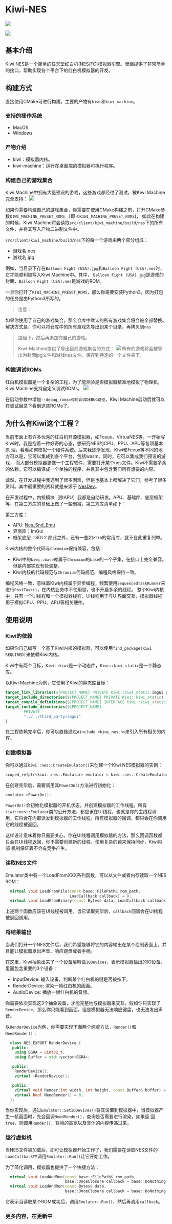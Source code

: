 # Kiwi-NES

![](kiwi.png)

![](docs/preview.gif)

## 基本介绍

Kiwi NES是一个简单的任天堂红白机(NES/FC)模拟器引擎。里面提供了非常简单的接口，帮助实现各个平台下的红白机模拟器的开发。

## 构建方式

直接使用CMake可进行构建。主要的产物有`kiwi`和`kiwi_machine`。

### 支持的操作系统

- MacOS
- Windows

### 产物介绍

- kiwi：模拟器内核。
- kiwi-machine：运行在桌面端的模拟器可执行程序。

### 构建自己的游戏集合

Kiwi Machine中拥有大量预设的游戏，这些游戏都经过了测试，被Kiwi Machine完全支持：
![](docs/games.png)

如果你需要构建自己的游戏集合，你需要在使用CMake构建之前，打开CMake参数`KIWI_MACHINE_PRESET_ROMS`
（即`-DKIWI_MACHINE_PRESET_ROMS`)，
如此在构建的时候，Kiwi Machine将会读取`src/client/kiwi_machine/build/nes`下的所有文件，并将其写入产物二进制文件中。

`src/client/kiwi_machine/build/nes`下的每一个游戏由两个部分组成：

- 游戏名.nes
- 游戏名.jpg

例如，当目录下存在`Balloon Fight (USA).jpg`和`Balloon Fight (USA).nes`时，它才能顺利被写入Kiwi Machine中。其中，
`Balloon Fight (USA).jpg`是游戏的封面，`Balloon Fight (USA).nes`是游戏的ROM。

一旦你打开了`KIWI_MACHINE_PRESET_ROMS`，那么你需要安装Python3，因为打包的任务是由Python3所写的。

> 注意：
>
如果你使用了自己的游戏集合，那么仓库中默认的所有游戏集合将会被全部替换。解决方式是，你可以将仓库中的所有游戏先导出到某个目录，再拷贝到`nes`
> 路径下，然后再追加你自己的游戏。
>
> Kiwi-Machine提供了导出目前游戏集合的方式：
> ![](docs/export.png)
> 所有的游戏将会被导出为封面jpg文件和游戏nes文件，保存到特定的一个文件夹下。

### 构建调试ROMs

红白机模拟器是一个复杂的工程，为了能测验是否模拟器精准地模拟了物理机，Kiwi Machine支持自定义调试ROMs。
![](docs/debug_roms.png)

在启动参数中增加`--debug_roms=你的调试DEBUG路径`，Kiwi Machine启动后就可以在调试目录下看到这些ROMs了。

## 为什么有Kiwi这个工程？

当前市面上有许多优秀的红白机开源模拟器，如Fceux、VirtuaNES等。一开始写Kiwi时，我是抱着一种好奇的心态，想研究NES的CPU、PPU、APU等各项基本原
理，看看如何模拟一个硬件系统。后来我逐渐发现，Kiwi和Fceux等不同的地方可以是，它可以集成到各个平台，包括wasm。同时，它可以集成我们预设的游戏，
而大部分模拟器更像一个工程软件，需要打开某个nes文件。Kiwi不需要多余的依赖，它可以编译成一个单独的程序，并且其中包含我们所有想要的内容。

诚然，在开发过程中我遇到了很多困难，但是也基本上都解决了它们，参考了很多资料。其中最重要的资料就是来源于
[NesDev](https://www.nesdev.org/wiki/NES_reference_guide)。

在开发过程中，内核模块（除APU）我都是自助研发。APU、基础库、底层框架等，在第三方库的基础上做了一些删减，第三方库清单如下：

第三方库：

- APU: [Nes_Snd_Emu](https://github.com/blarggs-audio-libraries/Nes_Snd_Emu/)
- 界面库：ImGui
- 框架底层：SDL2
  除此之外，还有一些如`zlib`的常用库，就不在此重复列举。

Kiwi内核的整个代码与`Chromium`保持兼容，包括：

- Kiwi中的`kiwi::base`库属于`Chromium`的`base`的一个子集，在接口上完全兼容。但是内部实现有些调整。
- Kiwi内核的代码规范与`Chromium`代码规范、编程风格保持一致。

编程风格一致，意味着Kiwi内核属于异步编程，频繁使用`SequencedTaskRunner`来进行`PostTask()`，在内核业务中不使用锁，也不开启多余的线程。
整个Kiwi内核中，只有一个UI线程和一个模拟器线程，UI线程用于与UI界面交互，模拟器线程用于模拟CPU、PPU、APU等相关硬件。

## 使用说明

### Kiwi的依赖

如果你自己编写一个基于Kiwi内核的模拟器，可以使用`find_package(Kiwi REQUIRED)`来依赖Kiwi内核。

Kiwi中有两个目标，`Kiwi::kiwi`是一个动态库，`Kiwi::kiwi_static`是一个静态库。

以Kiwi Machine为例，它使用了Kiwi的静态库目标：

```CMake
target_link_libraries(${PROJECT_NAME} PRIVATE Kiwi::kiwi_static imgui gflags_nothreads_static SDL2_image SDL2_mixer)
target_include_directories(${PROJECT_NAME} PRIVATE Kiwi::kiwi_static)
target_compile_definitions(${PROJECT_NAME} INTERFACE Kiwi::kiwi_static)
target_include_directories(${PROJECT_NAME}
        PRIVATE
        "../../third_party/imgui"
)
```

在工程依赖完毕后，你可以直接通过`#include <kiwi_nes.h>`来引入所有相关的内容。

### 创建模拟器

你可以通过`kiwi::nes::CreateEmulator()`来创建一个Kiwi NES模拟器的实例：

```C++
scoped_refptr<kiwi::nes::Emulator> emulator = kiwi::nes::CreateEmulator();
```

在创建完毕后，需要调用其`PowerOn()`方法进行初始化：

```C++
emulator->PowerOn();
```

`PowerOn()`会初始化模拟器的开机状态，并创建模拟器的工作线程。所有`kiwi::nes::Emulator`类的公开方法，都应该在UI线程，也就是你的主线程调
用，它将会在内部派发到模拟器的工作线程。所有模拟器的回调，都只会在你调用它的线程被返回。

这样设计意味着你只需要关心，你在UI线程调用模拟器的方法，那么回调函数都只会在UI线程返回，你不需要创建新的线程，使用复杂的锁来保持同步，Kiwi内部
机制保证着不会有竞争产生。

### 读取NES文件

Emulator类中有一个LoadFromXXX系列函数，可以从文件或者内存读取一个NES ROM：

```C++
  virtual void LoadFromFile(const base::FilePath& rom_path,
                            LoadCallback callback) = 0;
  virtual void LoadFromBinary(const Bytes& data, LoadCallback callback) = 0;
```

上述两个函数应该在UI线程被调用，当它读取完毕后，`callback`回调会在UI线程被返回调用。

### 将结果输出

当我们打开一个NES文件后，我们希望能够将它的内容输出在某个绘制表面上，并且能让模拟器发出声音、响应键盘或者手柄。

在这里，Kiwi抽象出来了一个设备层叫做`IODevices`，表示模拟器输出的IO设备。里面包含重要的3个设备：

- InputDevice: 输入设备，判断某个红白机的键是否被按下。
- RenderDevice: 渲染一帧红白机的画面。
- AudioDevice: 播放一帧红白机的音频。

你需要依次实现这3个抽象设备，才能完整地与模拟器来交互。假如你只实现了`RenderDevice`，那么你只能看到画面，但是模拟器无法响应键盘，也无法发出声
音。

以`RenderDevice`为例，你需要实现下面两个纯虚方法，`Render()`和`NeedRender()`：

```C++
  class NES_EXPORT RenderDevice {
   public:
    using BGRA = uint32_t;
    using Buffer = std::vector<BGRA>;

   public:
    RenderDevice();
    virtual ~RenderDevice();

   public:
    virtual void Render(int width, int height, const Buffer& buffer) = 0;
    virtual bool NeedRender() = 0;
  };
```

当你实现后，通过`Emulator::SetIODevices()`将其设置到模拟器中，当模拟器产生一帧画面时，先会回调`NeedRender()`，查询是否需要进行渲染，如果返
回`true`，则调用`Render()`，将帧的高宽以及具体的内容传递过来。

### 运行虚拟机
当NES文件被加载后，即可让模拟器开始工作了，我们需要在读取NES文件的`LoadCallback`中调用`Emulator::Run()`让它开始工作。

为了简化调用，模拟器也提供了一个快捷方法：
```C++
  virtual void LoadAndRun(const base::FilePath& rom_path,
                          base::OnceClosure callback = base::DoNothing()) = 0;
  virtual void LoadAndRun(const Bytes& data,
                          base::OnceClosure callback = base::DoNothing()) = 0;
```
它表示当读取某个ROM成功后，调用`Emulator::Run()`，然后再调用`callback`。

### 更多内容，在更新中